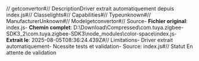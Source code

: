 // getconvertor#// DescriptionDriver extrait automatiquement depuis index.js#// Classelights#// Capabilities#// Typeunknown#// ManufacturerUnknown#// Modelgetconvertor#// Source- **Fichier original**: index.js- **Chemin complet**: D:\Download\Compressed\com.tuya.zigbee-SDK3_2\com.tuya.zigbee-SDK3\node_modules\color-space\index.js- **Extrait le**: 2025-08-05T08:36:24.439Z#// Limitations- Driver extrait automatiquement- Ncessite tests et validation- Source: index.js#// Statut En attente de validation